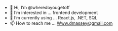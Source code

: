 - 👋 Hi, I’m @wheredoyougetoff
- 👀 I’m interested in ... frontend development
- 🌱 I’m currently using ... React.js, .NET, SQL
- 📫 How to reach me ... Www.dmassey@gmail.com

<!---
wheredoyougetoff/wheredoyougetoff is a ✨ special ✨ repository because its `README.md` (this file) appears on your GitHub profile.
You can click the Preview link to take a look at your changes.
--->
